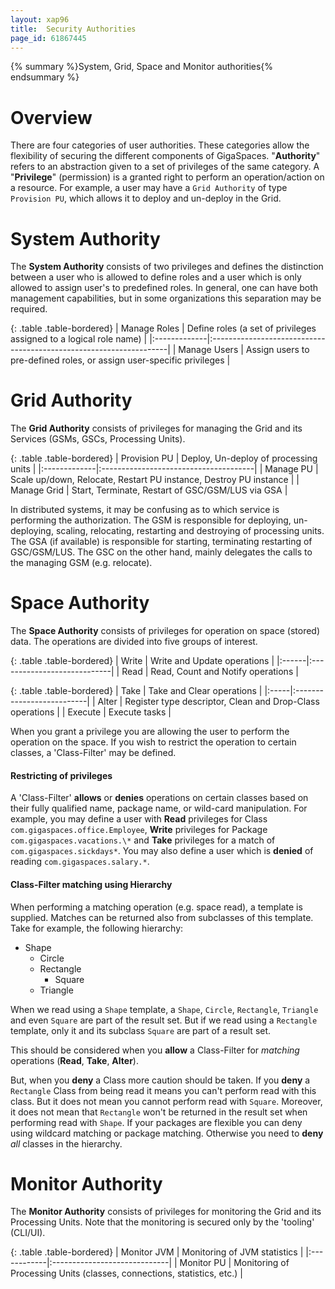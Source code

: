 ```yaml
---
layout: xap96
title:  Security Authorities
page_id: 61867445
---
```


{% summary %}System, Grid, Space and Monitor authorities{% endsummary %}

# Overview

There are four categories of user authorities. These categories allow the flexibility of securing the different components of GigaSpaces.
"**Authority**" refers to an abstraction given to a set of privileges of the same category. A "**Privilege**" (permission) is a granted right to perform an operation/action on a resource. For example, a user may have a `Grid Authority` of type `Provision PU`, which allows it to deploy and un-deploy in the Grid.

# System Authority

The **System Authority** consists of two privileges and defines the distinction between a user who is allowed to define roles and a user which is only allowed to assign user's to predefined roles.
In general, one can have both management capabilities, but in some organizations this separation may be required.

{: .table .table-bordered}
| Manage Roles | Define roles (a set of privileges assigned to a logical role name) |
|:-------------|:-------------------------------------------------------------------|
| Manage Users | Assign users to pre-defined roles, or assign user-specific privileges |

# Grid Authority

The **Grid Authority** consists of privileges for managing the Grid and its Services (GSMs, GSCs, Processing Units).

{: .table .table-bordered}
| Provision PU | Deploy, Un-deploy of processing units |
|:-------------|:--------------------------------------|
| Manage PU | Scale up/down, Relocate, Restart PU instance, Destroy PU instance |
| Manage Grid | Start, Terminate, Restart of GSC/GSM/LUS via GSA |

In distributed systems, it may be confusing as to which service is performing the authorization. The GSM is responsible for deploying, un-deploying, scaling, relocating, restarting and destroying of processing units. The GSA (if available) is responsible for starting, terminating restarting of GSC/GSM/LUS. The GSC on the other hand, mainly delegates the calls to the managing GSM (e.g. relocate).

# Space Authority

The **Space Authority** consists of privileges for operation on space (stored) data. The operations are divided into five groups of interest.

{: .table .table-bordered}
| Write | Write and Update operations |
|:------|:----------------------------|
| Read | Read, Count and Notify operations |

{: .table .table-bordered}
| Take | Take and Clear operations |
|:-----|:--------------------------|
| Alter | Register type descriptor, Clean and Drop-Class operations |
| Execute | Execute tasks |

When you grant a privilege you are allowing the user to perform the operation on the space. If you wish to restrict the operation to certain classes, a 'Class-Filter' may be defined.

#### Restricting of privileges

A 'Class-Filter' **allows** or **denies** operations on certain classes based on their fully qualified name, package name, or wild-card manipulation. For example, you may define a user with **Read** privileges for Class `com.gigaspaces.office.Employee`, **Write** privileges for Package `com.gigaspaces.vacations.\*` and **Take** privileges for a match of `com.gigaspaces.sickdays*`. You may also define a user which is **denied** of reading `com.gigaspaces.salary.*`.

#### Class-Filter matching using Hierarchy

When performing a matching operation (e.g. space read), a template is supplied. Matches can be returned also from subclasses of this template.
Take for example, the following hierarchy:

- Shape
    - Circle
    - Rectangle
        - Square
    - Triangle

When we read using a `Shape` template, a `Shape`, `Circle`, `Rectangle`, `Triangle` and even `Square` are part of the result set.
But if we read using a `Rectangle` template, only it and its subclass `Square` are part of a result set.

This should be considered when you **allow** a Class-Filter for _matching_ operations (**Read**, **Take**, **Alter**).

But, when you **deny** a Class more caution should be taken. If you **deny** a `Rectangle` Class from being read it means you can't perform read with this class. But it does not mean you cannot perform read with `Square`. Moreover, it does not mean that `Rectangle` won't be returned in the result set when performing read with `Shape`. If your packages are flexible you can deny using wildcard matching or package matching. Otherwise you need to **deny** _all_ classes in the hierarchy.

# Monitor Authority

The **Monitor Authority** consists of privileges for monitoring the Grid and its Processing Units.
Note that the monitoring is secured only by the 'tooling' (CLI/UI).

{: .table .table-bordered}
| Monitor JVM | Monitoring of JVM statistics |
|:------------|:-----------------------------|
| Monitor PU | Monitoring of Processing Units (classes, connections, statistics, etc.) |
